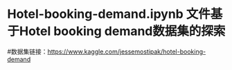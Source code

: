 # Hotel-booking-demand.ipynb 文件基于Hotel booking demand数据集的探索

#数据集链接：https://www.kaggle.com/jessemostipak/hotel-booking-demand
